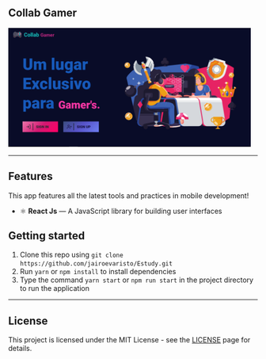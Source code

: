 ## Collab Gamer

<img src=".github/logo.png" height="240px"/>

<br>
<hr>

## Features

This app features all the latest tools and practices in mobile development!

- ⚛️ **React Js** — A JavaScript library for building user interfaces

## Getting started

1. Clone this repo using `git clone https://github.com/jairoevaristo/Estudy.git`
2. Run `yarn` or `npm install` to install dependencies
3. Type the command `yarn start` or `npm run start` in the project directory to run the application<br />

<hr />

## License

This project is licensed under the MIT License - see the [LICENSE](https://opensource.org/licenses/MIT) page for details.